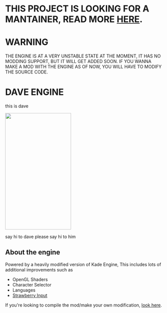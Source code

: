 # THIS PROJECT IS LOOKING FOR A MANTAINER, READ MORE [HERE](https://github.com/Erizur/FNF-DaveEngine/issues/48).

# WARNING
THE ENGINE IS AT A VERY UNSTABLE STATE AT THE MOMENT, IT HAS NO MODDING SUPPORT, BUT IT WILL GET ADDED SOON.
IF YOU WANNA MAKE A MOD WITH THE ENGINE AS OF NOW, YOU WILL HAVE TO MODIFY THE SOURCE CODE.

# DAVE ENGINE
this is dave

<img src="https://cdn.discordapp.com/attachments/892140166309892136/905267141299802152/dorve_reale.png" width="211" height="373">

say hi to dave
please say hi to him

## About the engine
Powered by a heavily modified version of Kade Engine, This includes lots of additional improvements such as
- OpenGL Shaders
- Character Selector
- Languages
- [Strawberry Input](https://github.com/benjaminpants/Funkin-Strawberry)

If you're looking to compile the mod/make your own modification, [look here](Modding.md).

